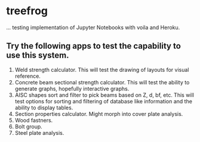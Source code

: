 # treefrog

... testing implementation of Jupyter Notebooks with voila and Heroku.

## Try the following apps to test the capability to use this system.
1. Weld strength calculator. This will test the drawing of layouts for visual reference.
2. Concrete beam sectional strength calculator. This will test the ability to generate graphs, hopefully interactive graphs.
3. AISC shapes sort and filter to pick beams based on Z, d, bf, etc. This will test options for sorting and filtering of database like information and the ability to display tables.
4. Section properties calculator. Might morph into cover plate analysis.
5. Wood fastners.
6. Bolt group.
7. Steel plate analysis.
